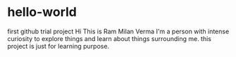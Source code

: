 # hello-world
first github trial project
Hi
This is Ram Milan Verma 
I'm a person with intense curiosity to explore things and learn about things surrounding me.
this project is just for learning purpose.
